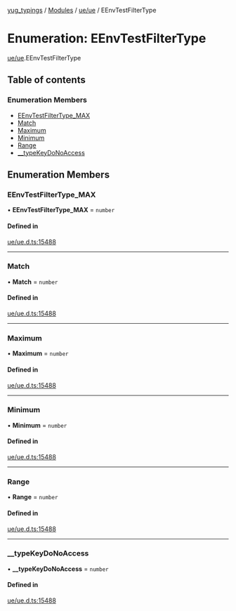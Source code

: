 [yug_typings](../README.md) / [Modules](../modules.md) / [ue/ue](../modules/ue_ue.md) / EEnvTestFilterType

# Enumeration: EEnvTestFilterType

[ue/ue](../modules/ue_ue.md).EEnvTestFilterType

## Table of contents

### Enumeration Members

- [EEnvTestFilterType\_MAX](ue_ue.EEnvTestFilterType.md#eenvtestfiltertype_max)
- [Match](ue_ue.EEnvTestFilterType.md#match)
- [Maximum](ue_ue.EEnvTestFilterType.md#maximum)
- [Minimum](ue_ue.EEnvTestFilterType.md#minimum)
- [Range](ue_ue.EEnvTestFilterType.md#range)
- [\_\_typeKeyDoNoAccess](ue_ue.EEnvTestFilterType.md#__typekeydonoaccess)

## Enumeration Members

### EEnvTestFilterType\_MAX

• **EEnvTestFilterType\_MAX** = `number`

#### Defined in

[ue/ue.d.ts:15488](https://github.com/YugMetaverse/yug_typings/blob/b7d9b19/ue/ue.d.ts#L15488)

___

### Match

• **Match** = `number`

#### Defined in

[ue/ue.d.ts:15488](https://github.com/YugMetaverse/yug_typings/blob/b7d9b19/ue/ue.d.ts#L15488)

___

### Maximum

• **Maximum** = `number`

#### Defined in

[ue/ue.d.ts:15488](https://github.com/YugMetaverse/yug_typings/blob/b7d9b19/ue/ue.d.ts#L15488)

___

### Minimum

• **Minimum** = `number`

#### Defined in

[ue/ue.d.ts:15488](https://github.com/YugMetaverse/yug_typings/blob/b7d9b19/ue/ue.d.ts#L15488)

___

### Range

• **Range** = `number`

#### Defined in

[ue/ue.d.ts:15488](https://github.com/YugMetaverse/yug_typings/blob/b7d9b19/ue/ue.d.ts#L15488)

___

### \_\_typeKeyDoNoAccess

• **\_\_typeKeyDoNoAccess** = `number`

#### Defined in

[ue/ue.d.ts:15488](https://github.com/YugMetaverse/yug_typings/blob/b7d9b19/ue/ue.d.ts#L15488)
